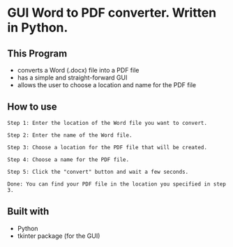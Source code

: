 # GUI Word to PDF converter. Written in Python.

## This Program
  - converts a Word (.docx) file into a PDF file
  - has a simple and straight-forward GUI
  - allows the user to choose a location and name for the PDF file

## How to use
  	Step 1: Enter the location of the Word file you want to convert.
	
	Step 2: Enter the name of the Word file.
	
	Step 3: Choose a location for the PDF file that will be created.
	
	Step 4: Choose a name for the PDF file.
	
	Step 5: Click the "convert" button and wait a few seconds.
	
	Done: You can find your PDF file in the location you specified in step 3.

## Built with
  - Python
  - tkinter package (for the GUI)
